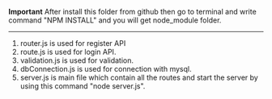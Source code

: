 ****Important****
After install this folder from github then go to terminal and write command "NPM INSTALL" and you will get node_module folder.
*****************

1. router.js is used for register API
2. route.js is used for login API.
3. validation.js is used for validation.
4. dbConnection.js is used for connection with mysql.
5. server.js is main file which contain all the routes and start the server by using this command "node server.js".
